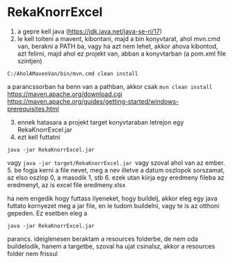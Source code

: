 # RekaKnorrExcel
1. a gepre kell java (https://jdk.java.net/java-se-ri/17)
2. le kell tolteni a mavent, kibontani, majd a bin konyvtarat, ahol mvn.cmd van, berakni a PATH ba, vagy ha
azt nem lehet, akkor ahova kibontod, azt felirni, majd ahol ez projekt van, abban a konyvtarban (a pom.xml file szintjen)

  ```C:/AholAMavenVan/bin/mvn.cmd clean install```

  a parancssorban
ha benn van a pathban, akkor csak
```mvn clean install```
   https://maven.apache.org/download.cgi
   https://maven.apache.org/guides/getting-started/windows-prerequisites.html

3. ennek hatasara a projekt target konyvtaraban letrejon egy RekaKnorrExcel.jar 
4. ezt kell futtatni 

```java -jar RekaKnorrExcel.jar```

vagy ```java -jar target/RekaKnorrExcel.jar ```vagy szoval ahol
van az ember.
5. be fogja kerni a file nevet, meg a nev illetve a datum oszlopok sorszamat, az elso oszlop 0, a masodik 1, stb
6. ezek utan kiirja egy eredmeny fileba az eredmenyt, az is excel file eredmeny.xlsx


ha nem engedik hogy futtass ilyeneket, hogy buildelj, akkor eleg egy java futtato kornyezet meg a
jar file, en le tudom buildelni, vagy te is az otthoni gepeden.
Ez esetben eleg a 

   ```java -jar RekaKnorrExcel.jar```

parancs.
ideiglenesen
beraktam a resources folderbe, de nem oda buildelodik, hanem a targetbe, szoval ha ujat csinalsz,
akkor a resources folder nem frissul
